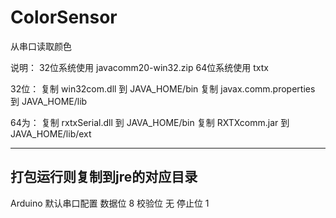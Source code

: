 # ColorSensor

从串口读取颜色


说明：
32位系统使用 javacomm20-win32.zip
64位系统使用 txtx

32位：
复制 win32com.dll 到 JAVA_HOME/bin
复制 javax.comm.properties 到 JAVA_HOME/lib

64为：
复制 rxtxSerial.dll 到 JAVA_HOME/bin
复制 RXTXcomm.jar 到 JAVA_HOME/lib/ext

---
打包运行则复制到jre的对应目录
---
Arduino 默认串口配置
数据位 8
校验位 无
停止位 1

